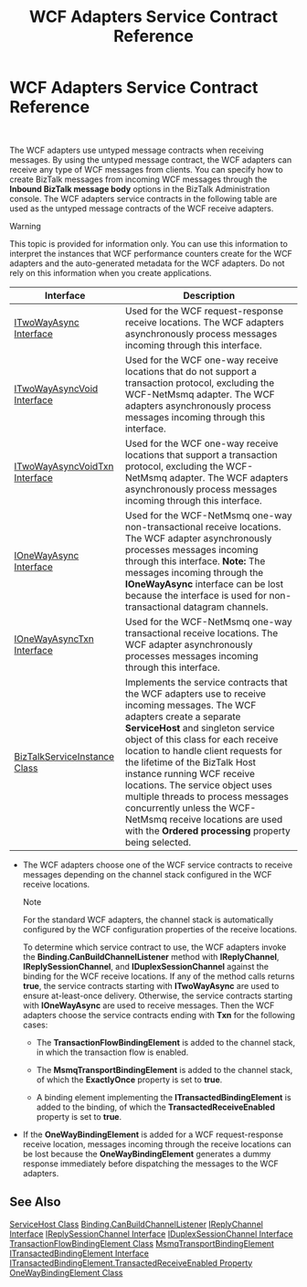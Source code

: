 ﻿---
title: WCF Adapters Service Contract Reference
TOCTitle: WCF Adapters Service Contract Reference
ms:assetid: 079068f6-0448-4315-8f35-0ae1ae15a3eb
ms:mtpsurl: https://msdn.microsoft.com/library/Bb743283(v=BTS.80)
ms:contentKeyID: 51526043
ms.date: 08/30/2017
mtps_version: v=BTS.80
---

# WCF Adapters Service Contract Reference

 

The WCF adapters use untyped message contracts when receiving messages. By using the untyped message contract, the WCF adapters can receive any type of WCF messages from clients. You can specify how to create BizTalk messages from incoming WCF messages through the **Inbound BizTalk message body** options in the BizTalk Administration console. The WCF adapters service contracts in the following table are used as the untyped message contracts of the WCF receive adapters.


> [!WARNING]
> <P>This topic is provided for information only. You can use this information to interpret the instances that WCF performance counters create for the WCF adapters and the auto-generated metadata for the WCF adapters. Do not rely on this information when you create applications.</P>



<table>
<thead>
<tr class="header">
<th>Interface</th>
<th>Description</th>
</tr>
</thead>
<tbody>
<tr class="odd">
<td><a href="itwowayasync-interface.md">ITwoWayAsync Interface</a></td>
<td>Used for the WCF request-response receive locations. The WCF adapters asynchronously process messages incoming through this interface.</td>
</tr>
<tr class="even">
<td><a href="itwowayasyncvoid-interface.md">ITwoWayAsyncVoid Interface</a></td>
<td>Used for the WCF one-way receive locations that do not support a transaction protocol, excluding the WCF-NetMsmq adapter. The WCF adapters asynchronously process messages incoming through this interface.</td>
</tr>
<tr class="odd">
<td><a href="itwowayasyncvoidtxn-interface.md">ITwoWayAsyncVoidTxn Interface</a></td>
<td>Used for the WCF one-way receive locations that support a transaction protocol, excluding the WCF-NetMsmq adapter. The WCF adapters asynchronously process messages incoming through this interface.</td>
</tr>
<tr class="even">
<td><a href="ionewayasync-interface.md">IOneWayAsync Interface</a></td>
<td>Used for the WCF-NetMsmq one-way non-transactional receive locations. The WCF adapter asynchronously processes messages incoming through this interface. <strong>Note:</strong> The messages incoming through the <strong>IOneWayAsync</strong> interface can be lost because the interface is used for non-transactional datagram channels.</td>
</tr>
<tr class="odd">
<td><a href="ionewayasynctxn-interface.md">IOneWayAsyncTxn Interface</a></td>
<td>Used for the WCF-NetMsmq one-way transactional receive locations. The WCF adapter asynchronously processes messages incoming through this interface.</td>
</tr>
<tr class="even">
<td><a href="biztalkserviceinstance-class.md">BizTalkServiceInstance Class</a></td>
<td>Implements the service contracts that the WCF adapters use to receive incoming messages. The WCF adapters create a separate <strong>ServiceHost</strong> and singleton service object of this class for each receive location to handle client requests for the lifetime of the BizTalk Host instance running WCF receive locations. The service object uses multiple threads to process messages concurrently unless the WCF-NetMsmq receive locations are used with the <strong>Ordered processing</strong> property being selected.</td>
</tr>
</tbody>
</table>


  - The WCF adapters choose one of the WCF service contracts to receive messages depending on the channel stack configured in the WCF receive locations.


    > [!NOTE]
    > <P>For the standard WCF adapters, the channel stack is automatically configured by the WCF configuration properties of the receive locations.</P>


    To determine which service contract to use, the WCF adapters invoke the **Binding.CanBuildChannelListener** method with **IReplyChannel**, **IReplySessionChannel**, and **IDuplexSessionChannel** against the binding for the WCF receive locations. If any of the method calls returns **true**, the service contracts starting with **ITwoWayAsync** are used to ensure at-least-once delivery. Otherwise, the service contracts starting with **IOneWayAsync** are used to receive messages. Then the WCF adapters choose the service contracts ending with **Txn** for the following cases:

      - The **TransactionFlowBindingElement** is added to the channel stack, in which the transaction flow is enabled.

      - The **MsmqTransportBindingElement** is added to the channel stack, of which the **ExactlyOnce** property is set to **true**.

      - A binding element implementing the **ITransactedBindingElement** is added to the binding, of which the **TransactedReceiveEnabled** property is set to **true**.

  - If the **OneWayBindingElement** is added for a WCF request-response receive location, messages incoming through the receive locations can be lost because the **OneWayBindingElement** generates a dummy response immediately before dispatching the messages to the WCF adapters.

## See Also

[ServiceHost Class](https://go.microsoft.com/fwlink/?linkid=88630)
[Binding.CanBuildChannelListener](https://go.microsoft.com/fwlink/?linkid=88633)
[IReplyChannel Interface](https://go.microsoft.com/fwlink/?linkid=88636)
[IReplySessionChannel Interface](https://go.microsoft.com/fwlink/?linkid=88638)
[IDuplexSessionChannel Interface](https://go.microsoft.com/fwlink/?linkid=88639)
[TransactionFlowBindingElement Class](https://go.microsoft.com/fwlink/?linkid=88641)
[MsmqTransportBindingElement](https://go.microsoft.com/fwlink/?linkid=88642)
[ITransactedBindingElement Interface](https://go.microsoft.com/fwlink/?linkid=88643)
[ITransactedBindingElement.TransactedReceiveEnabled Property](https://go.microsoft.com/fwlink/?linkid=88645)
[OneWayBindingElement Class](https://go.microsoft.com/fwlink/?linkid=88644)

